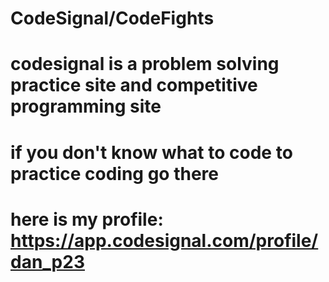 # CodeSignal/CodeFights
# codesignal is a problem solving practice site and competitive programming site
# if you don't know what to code to practice coding go there
# here is my profile: https://app.codesignal.com/profile/dan_p23
